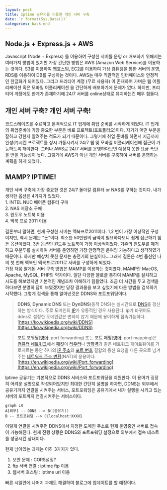 ```yaml
---
layout: post
title: Iptime 공유기를 이용한 개인 서버 구축
date: `r format(Sys.Date())`
categories: back-end
---
```


## Node.js + Express.js + AWS

Javascript (Node + Express) 를 이용하여 구성한 서버를 운영 or 배포하기 위해서는 여러가지 방법이 있지만 가장 간단한 방법은 AWS (Amazon Web Service)를 이용하는 것이다. S3를 이용하여 웹호스팅, EC2를 이용하여 가상 컴퓨팅을 통한 서버의 운영, RDS를 이용하여 DB를 구성하는 것이다. AWS는 매우 직관적인 인터페이스와 안정적인 한글화가 되어있다. 그리고 프리티어 계정 (무료 사용자) 이 존재하여 가벼운 웹 어플리케이션 혹은 모바일 어플리케이션 을 간단하게 배포하기에 문제가 없다. 하지만, 프리티어 계정에도 한계가 존재하기에 24/7 서버를 online상태로 유지하는건 매우 힘들다.

## 개인 서버 구축? 개인 서버 구축!

코드스테이츠를 수료하고 본격적으로 IT 업계에 취업 준비를 시작하게 되었다. IT 업계의 취업준비에 가장 중요한 부분은 바로 프로젝트(포트폴리오)이다. 자기가 어떤 부분을 잘하고 강한지 알려주는 척도가 되기 때문이다. 그렇기에 취업 준비를 하면서 지금까지 완성(?)시킨 프로젝트를 상시 가동시켜서 24/7 웹 및 모바일 어플리케이션에 접근이 가능하도록 해야한다. 그러나 AWS로 24/7 서버를 운영하다보면 예상치 못한 요금 폭탄을 받을 가능성이 높다. 그렇기에 AWS가 아닌 개인 서버를 구축하여 서버를 운영하는 계획을 하게 되었다.

## MAMP? IPTIME!

개인 서버 구축에 가장 중요한 것은 24/7 돌아갈 컴퓨터 or NAS를 구하는 것이다. 내가 생각한 옵션은 4가지가 있었다.
<br  />1. INTEL NUC 베어폰 컴퓨터 구매
<br  />2. NAS 저장소 구매
<br  />3. 윈도우 노트북 이용
<br  />4. 맥북 프로 2011 이용

결론부터 말하면, 현재 구성한 서버는 맥북프로2011이다. 1,2 번이 가장 이상적인 구성이지만, 역시 문제는 "돈"이다. 최소한 50만원의 금액이 필요하다보니 쉽게 접근하기 힘든 옵션이었다. 3번 옵션인 윈도우 노트북이 가장 이상적이었다. 기존의 윈도우를 제거하고 우분투를 설치하여 서버를 운영하면 가장 안정적인 운여잉 가능하다고 생각하였기 때문이다. 하지만 예상치 못한 문제는 충전기의 분실이다...그래서 결론은 4번 옵션인 나의 첫 번째 맥북인 맥북프로2011로 서버를 구성하게 되었다.
<br  />가장 처음 알게된 서버 구축 방법은 MAMP를 이용하는 것이였다. MAMP란 MacOS, Apache, MySQL, PHP의 약자이다. 일단 다양한 블로글 통하여 MAMP를 설치하고 시도를 해보았지만 기본적인 개념조차 이해하기 힘들었다. 조금 더 시간을 두고 검색을 하다보면 분명히 답이 보였겠지만 당장 결과물을 보고 싶었기에 다른 방법을 검색하기 시작했다. 그렇게 검색을 통해 알아낸것은 DDNS와 포트포워딩이다.

> **DDNS**, **Dynamic DNS** 또는 **DynDNS**(동적 DNS)는 실시간으로 [DNS](https://ko.wikipedia.org/wiki/%EB%8F%84%EB%A9%94%EC%9D%B8_%EB%84%A4%EC%9E%84_%EC%8B%9C%EC%8A%A4%ED%85%9C '도메인 네임 시스템')를 갱신하는 방식이다. 주로 도메인의 [IP](https://ko.wikipedia.org/wiki/%EC%9D%B8%ED%84%B0%EB%84%B7_%ED%94%84%EB%A1%9C%ED%86%A0%EC%BD%9C '인터넷 프로토콜')가 유동적인 경우 사용된다. ip가 바뀌어도 ddns로 설정한 도메인값은 변하지 않기 때문에 용이하게 접속가능하다. [https://ko.wikipedia.org/wiki/DDNS](https://ko.wikipedia.org/wiki/DDNS)

> **포트 포워딩**([영어](https://ko.wikipedia.org/wiki/%EC%98%81%EC%96%B4 '영어'): port forwarding) 또는 **포트 매핑**([영어](https://ko.wikipedia.org/wiki/%EC%98%81%EC%96%B4 '영어'): port mapping)은 [컴퓨터 네트워크](https://ko.wikipedia.org/wiki/%EC%BB%B4%ED%93%A8%ED%84%B0_%EB%84%A4%ED%8A%B8%EC%9B%8C%ED%81%AC '컴퓨터 네트워크')에서 [패킷](https://ko.wikipedia.org/wiki/%EB%84%A4%ED%8A%B8%EC%9B%8C%ED%81%AC_%ED%8C%A8%ED%82%B7 '네트워크 패킷')이 [라우터](https://ko.wikipedia.org/wiki/%EB%9D%BC%EC%9A%B0%ED%84%B0 '라우터')나 [방화벽](<https://ko.wikipedia.org/wiki/%EB%B0%A9%ED%99%94%EB%B2%BD_(%EB%84%A4%ED%8A%B8%EC%9B%8C%ED%82%B9)> '방화벽 (네트워킹)')과 같은 네트워크 게이트웨이를 가로지르는 동안 하나의 [IP 주소](https://ko.wikipedia.org/wiki/IP_%EC%A3%BC%EC%86%8C 'IP 주소')와 [포트 번호](https://ko.wikipedia.org/wiki/%ED%8F%AC%ED%8A%B8_%EB%B2%88%ED%98%B8 '포트 번호') 결합의 통신 요청을 다른 곳으로 넘겨주는 [네트워크 주소 변환](https://ko.wikipedia.org/wiki/%EB%84%A4%ED%8A%B8%EC%9B%8C%ED%81%AC_%EC%A3%BC%EC%86%8C_%EB%B3%80%ED%99%98 '네트워크 주소 변환')(NAT)의 응용이다.
> [https://en.wikipedia.org/wiki/Port_forwarding](https://en.wikipedia.org/wiki/Port_forwarding)

Iptime 공유기는 기본적으로 DDNS 서비스와 포트포워딩을 지원한다.
이 용어가 굉장히 어려운 설명으로 작성되어있지만 최대한 간단히 설명을 하자면, DDNS는 외부에서 공유기까지 연결을 시켜주는 서비스, 포트포워딩은 공유기에서 내가 실행을 시키고 있는 서버의 포트까지 연결시켜주는 서비스이다.

```mermaid
graph LR
A[외부] -- DDNS --> B((공유기))
B -- 포트포워딩 --> C{localhost:XXXX}
```

이렇게 연결을 시켜주면 DDNS에서 지정한 도메인 주소로 현재 운영중인 서버로 접속이 가능해진다. 현재 진행 상황은 DDNS와 포트포워딩 설정으로 외부에서 접속 테스트를 성공시킨 상태이다.

현재 남아있는 과제는 이하 3가지가 있다.

1. 보안 문제 : CORS설정?
2. ftp 서버 연결 : iptime ftp 이용
3. 웹서버 호스팅 : iptime url 이용

빠른 시일안에 나머지 과제도 해결하여 블로그에 업데이트를 할 예정이다.
